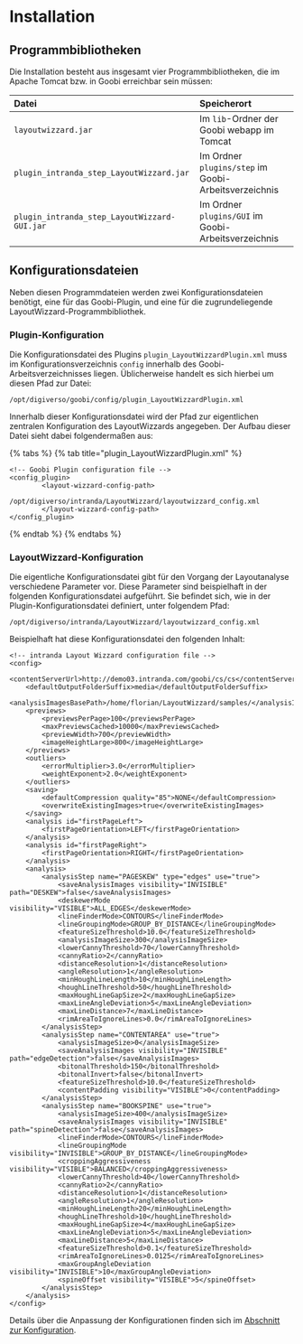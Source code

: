 # Installation

## Programmbibliotheken

Die Installation besteht aus insgesamt vier Programmbibliotheken, die im Apache Tomcat bzw. in Goobi erreichbar sein müssen:

| Datei | Speicherort |
| :--- | :--- |
| `layoutwizzard.jar` | Im `lib`-Ordner der Goobi webapp im Tomcat |
| `plugin_intranda_step_LayoutWizzard.jar` | Im Ordner `plugins/step` im Goobi-Arbeitsverzeichnis |
| `plugin_intranda_step_LayoutWizzard-GUI.jar` | Im Ordner `plugins/GUI` im Goobi-Arbeitsverzeichnis |

## Konfigurationsdateien

Neben diesen Programmdateien werden zwei Konfigurationsdateien benötigt, eine für das Goobi-Plugin, und eine für die zugrundeliegende LayoutWizzard-Programmbibliothek.

### Plugin-Konfiguration

Die Konfigurationsdatei des Plugins `plugin_LayoutWizzardPlugin.xml` muss im Konfigurationsverzeichnis `config` innerhalb des Goobi-Arbeitsverzeichnisses liegen. Üblicherweise handelt es sich hierbei um diesen Pfad zur Datei:

```text
/opt/digiverso/goobi/config/plugin_LayoutWizzardPlugin.xml
```

Innerhalb dieser Konfigurationsdatei wird der Pfad zur eigentlichen zentralen Konfiguration des LayoutWizzards angegeben. Der Aufbau dieser Datei sieht dabei folgendermaßen aus:

{% tabs %}
{% tab title="plugin\_LayoutWizzardPlugin.xml" %}
```markup
<!-- Goobi Plugin configuration file -->
<config_plugin>
        <layout-wizzard-config-path>
                /opt/digiverso/intranda/LayoutWizzard/layoutwizzard_config.xml
        </layout-wizzard-config-path>
</config_plugin>
```
{% endtab %}
{% endtabs %}

### LayoutWizzard-Konfiguration

Die eigentliche Konfigurationsdatei gibt für den Vorgang der Layoutanalyse verschiedene Parameter vor. Diese Parameter sind beispielhaft in der folgenden Konfigurationsdatei aufgeführt. Sie befindet sich, wie in der Plugin-Konfigurationsdatei definiert, unter folgendem Pfad:

```text
/opt/digiverso/intranda/LayoutWizzard/layoutwizzard_config.xml
```

Beispielhaft hat diese Konfigurationsdatei den folgenden Inhalt:

```markup
<!-- intranda Layout Wizzard configuration file -->
<config>
    <contentServerUrl>http://demo03.intranda.com/goobi/cs/cs</contentServerUrl>
    <defaultOutputFolderSuffix>media</defaultOutputFolderSuffix>
    <analysisImagesBasePath>/home/florian/LayoutWizzard/samples/</analysisImagesBasePath>
    <previews>
        <previewsPerPage>100</previewsPerPage>
        <maxPreviewsCached>10000</maxPreviewsCached>
        <previewWidth>700</previewWidth>
        <imageHeightLarge>800</imageHeightLarge>
    </previews>
    <outliers>
        <errorMultiplier>3.0</errorMultiplier>
        <weightExponent>2.0</weightExponent>
    </outliers>
    <saving>
        <defaultCompression quality="85">NONE</defaultCompression>
        <overwriteExistingImages>true</overwriteExistingImages>
    </saving>
    <analysis id="firstPageLeft">
        <firstPageOrientation>LEFT</firstPageOrientation>
    </analysis>
    <analysis id="firstPageRight">
        <firstPageOrientation>RIGHT</firstPageOrientation>
    </analysis>
    <analysis>
        <analysisStep name="PAGESKEW" type="edges" use="true">
            <saveAnalysisImages visibility="INVISIBLE" path="DESKEW">false</saveAnalysisImages>
            <deskewerMode visibility="VISIBLE">ALL_EDGES</deskewerMode>
            <lineFinderMode>CONTOURS</lineFinderMode>
            <lineGroupingMode>GROUP_BY_DISTANCE</lineGroupingMode>
            <featureSizeThreshold>10.0</featureSizeThreshold>
            <analysisImageSize>300</analysisImageSize>
            <lowerCannyThreshold>70</lowerCannyThreshold>
            <cannyRatio>2</cannyRatio>
            <distanceResolution>1</distanceResolution>
            <angleResolution>1</angleResolution>
            <minHoughLineLength>10</minHoughLineLength>
            <houghLineThreshold>50</houghLineThreshold>
            <maxHoughLineGapSize>2</maxHoughLineGapSize>
            <maxLineAngleDeviation>5</maxLineAngleDeviation>
            <maxLineDistance>7</maxLineDistance>
            <rimAreaToIgnoreLines>0.0</rimAreaToIgnoreLines>
        </analysisStep>
        <analysisStep name="CONTENTAREA" use="true">
            <analysisImageSize>0</analysisImageSize>
            <saveAnalysisImages visibility="INVISIBLE" path="edgeDetection">false</saveAnalysisImages>
            <bitonalThreshold>150</bitonalThreshold>
            <bitonalInvert>false</bitonalInvert>
            <featureSizeThreshold>10.0</featureSizeThreshold>
            <contentPadding visibility="VISIBLE">0</contentPadding>
        </analysisStep>
        <analysisStep name="BOOKSPINE" use="true">
            <analysisImageSize>400</analysisImageSize>
            <saveAnalysisImages visibility="INVISIBLE" path="spineDetection">false</saveAnalysisImages>
            <lineFinderMode>CONTOURS</lineFinderMode>
            <lineGroupingMode visibility="INVISIBLE">GROUP_BY_DISTANCE</lineGroupingMode>
            <croppingAggressiveness visibility="VISIBLE">BALANCED</croppingAggressiveness>
            <lowerCannyThreshold>40</lowerCannyThreshold>
            <cannyRatio>2</cannyRatio>
            <distanceResolution>1</distanceResolution>
            <angleResolution>1</angleResolution>
            <minHoughLineLength>20</minHoughLineLength>
            <houghLineThreshold>10</houghLineThreshold>
            <maxHoughLineGapSize>4</maxHoughLineGapSize>
            <maxLineAngleDeviation>5</maxLineAngleDeviation>
            <maxLineDistance>5</maxLineDistance>
            <featureSizeThreshold>0.1</featureSizeThreshold>
            <rimAreaToIgnoreLines>0.0125</rimAreaToIgnoreLines>
            <maxGroupAngleDeviation visibility="INVISIBLE">10</maxGroupAngleDeviation>
            <spineOffset visibility="VISIBLE">5</spineOffset>
        </analysisStep>
    </analysis>
</config>
```

Details über die Anpassung der Konfigurationen finden sich im [Abschnitt zur Konfiguration](02_configuration.md).

